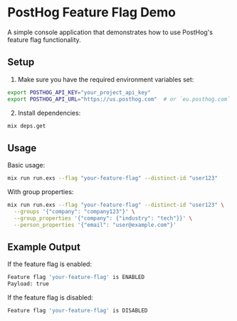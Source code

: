 # PostHog Feature Flag Demo

A simple console application that demonstrates how to use PostHog's feature flag functionality.

## Setup

1. Make sure you have the required environment variables set:

```bash
export POSTHOG_API_KEY="your_project_api_key"
export POSTHOG_API_URL="https://us.posthog.com"  # or `eu.posthog.com` or your self-hosted instance URL
```

2. Install dependencies:

```bash
mix deps.get
```

## Usage

Basic usage:

```bash
mix run run.exs --flag "your-feature-flag" --distinct-id "user123"
```

With group properties:

```bash
mix run run.exs --flag "your-feature-flag" --distinct-id "user123" \
  --groups '{"company": "company123"}' \
  --group_properties '{"company": {"industry": "tech"}}' \
  --person_properties '{"email": "user@example.com"}'
```

## Example Output

If the feature flag is enabled:

```bash
Feature flag 'your-feature-flag' is ENABLED
Payload: true
```

If the feature flag is disabled:

```bash
Feature flag 'your-feature-flag' is DISABLED
```
